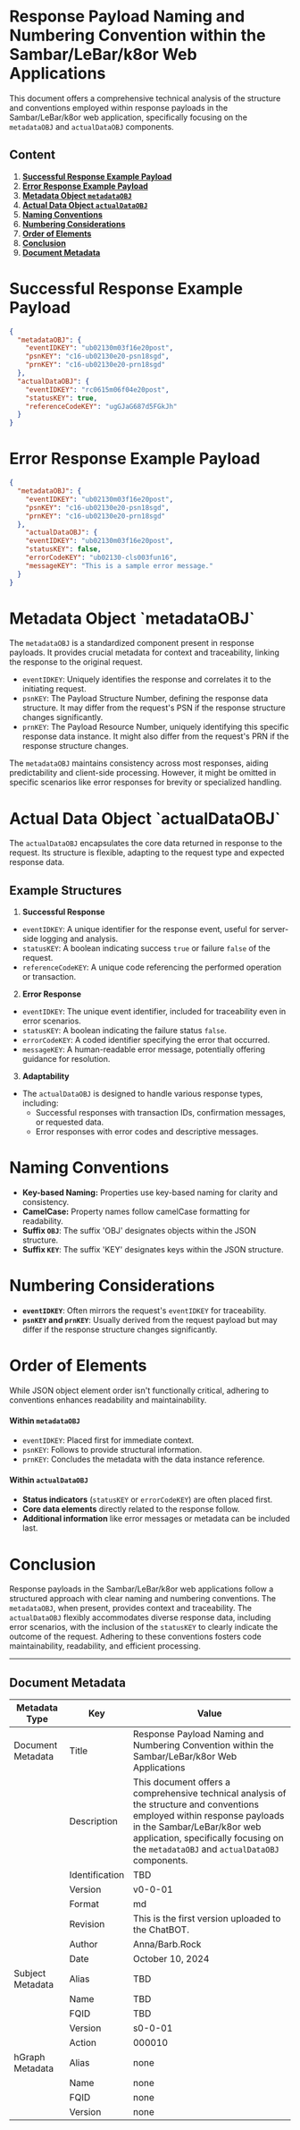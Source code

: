 # Response Payload Naming and Numbering Convention within the Sambar/LeBar/k8or Web Applications

This document offers a comprehensive technical analysis of the structure and conventions employed within response payloads in the Sambar/LeBar/k8or web application, specifically focusing on the `metadataOBJ` and `actualDataOBJ` components.

## Content

1. **[Successful Response Example Payload](#Successful-Response-Example-Payload)**
2. **[Error Response Example Payload](#Error-Response-Example-Payload)**
3. **[Metadata Object `metadataOBJ`](#Metadata-Object-metadataOBJ)**
4. **[Actual Data Object `actualDataOBJ`](#Actual-Data-Object-actualDataOBJ)**
5. **[Naming Conventions](#Naming-Conventions)**
6. **[Numbering Considerations](#Numbering-Considerations)**
7. **[Order of Elements](#Order-of-Elements)**
8. **[Conclusion](#Conclusion)**
9. **[Document Metadata](#Document-Metadata)**

<h1 id="Successful-Response-Example-Payload">Successful Response Example Payload</h1>

```json
{
  "metadataOBJ": {
    "eventIDKEY": "ub02130m03f16e20post",
    "psnKEY": "c16-ub02130e20-psn18sgd",
    "prnKEY": "c16-ub02130e20-prn18sgd"
  },
  "actualDataOBJ": { 
    "eventIDKEY": "rc0615m06f04e20post",
    "statusKEY": true,
    "referenceCodeKEY": "ugGJaG687d5FGkJh"
  }
}
```

<h1 id="Error-Response-Example-Payload">Error Response Example Payload</h1>

```json
{
  "metadataOBJ": {
    "eventIDKEY": "ub02130m03f16e20post",
    "psnKEY": "c16-ub02130e20-psn18sgd",
    "prnKEY": "c16-ub02130e20-prn18sgd"
  },
  	"actualDataOBJ": { 
  	"eventIDKEY": "ub02130m03f16e20post",
    "statusKEY": false,
  	"errorCodeKEY": "ub02130-cls003fun16",
  	"messageKEY": "This is a sample error message."
  }
}
```

<h1 id="Metadata-Object-metadataOBJ">Metadata Object `metadataOBJ`</h1>

The `metadataOBJ` is a standardized component present in response payloads. It provides crucial metadata for context and traceability, linking the response to the original request.

- `eventIDKEY`: Uniquely identifies the response and correlates it to the initiating request.
- `psnKEY`: The Payload Structure Number, defining the response data structure. It may differ from the request's PSN if the response structure changes significantly.
- `prnKEY`: The Payload Resource Number, uniquely identifying this specific response data instance. It might also differ from the request's PRN if the response structure changes.

The `metadataOBJ` maintains consistency across most responses, aiding predictability and client-side processing. However, it might be omitted in specific scenarios like error responses for brevity or specialized handling.

<h1 id="Actual-Data-Object-actualDataOBJ">Actual Data Object `actualDataOBJ`</h1>

The `actualDataOBJ` encapsulates the core data returned in response to the request. Its structure is flexible, adapting to the request type and expected response data.

## Example Structures

1. **Successful Response**
- `eventIDKEY`: A unique identifier for the response event, useful for server-side logging and analysis.
- `statusKEY`: A boolean indicating success `true` or failure `false` of the request.
- `referenceCodeKEY`: A unique code referencing the performed operation or transaction.

2. **Error Response**
- `eventIDKEY`: The unique event identifier, included for traceability even in error scenarios.
- `statusKEY`: A boolean indicating the failure status `false`.
- `errorCodeKEY`: A coded identifier specifying the error that occurred.
- `messageKEY`: A human-readable error message, potentially offering guidance for resolution.

3. **Adaptability**
- The `actualDataOBJ` is designed to handle various response types, including:
    - Successful responses with transaction IDs, confirmation messages, or requested data.
    - Error responses with error codes and descriptive messages.

<h1 id="Naming-Conventions">Naming Conventions</h1>

- **Key-based Naming:** Properties use key-based naming for clarity and consistency.
- **CamelCase:** Property names follow camelCase formatting for readability.
- **Suffix `OBJ`**: The suffix 'OBJ' designates objects within the JSON structure.
- **Suffix `KEY`**: The suffix 'KEY' designates keys within the JSON structure.

<h1 id="Numbering-Considerations">Numbering Considerations</h1>

- **`eventIDKEY`**: Often mirrors the request's `eventIDKEY` for traceability.
- **`psnKEY` and `prnKEY`**: Usually derived from the request payload but may differ if the response structure changes significantly.

<h1 id="Order-of-Elements">Order of Elements</h1>

While JSON object element order isn't functionally critical, adhering to conventions enhances readability and maintainability.

#### Within `metadataOBJ` 

- `eventIDKEY`: Placed first for immediate context.
- `psnKEY`: Follows to provide structural information.
- `prnKEY`: Concludes the metadata with the data instance reference.

#### Within `actualDataOBJ`

- **Status indicators** (`statusKEY` or `errorCodeKEY`) are often placed first.
- **Core data elements** directly related to the response follow.
- **Additional information** like error messages or metadata can be included last.

<h1 id="Conclusion">Conclusion</h1>

Response payloads in the Sambar/LeBar/k8or web applications follow a structured approach with clear naming and numbering conventions. The `metadataOBJ`, when present, provides context and traceability. The `actualDataOBJ` flexibly accommodates diverse response data, including error scenarios, with the inclusion of the `statusKEY` to clearly indicate the outcome of the request. Adhering to these conventions fosters code maintainability, readability, and efficient processing.

---

<h2 id="Document-Metadata">Document Metadata</h2>

| Metadata Type | Key | Value |
|---|---|---|
| Document Metadata | Title | Response Payload Naming and Numbering Convention within the Sambar/LeBar/k8or Web Applications |
| | Description | This document offers a comprehensive technical analysis of the structure and conventions employed within response payloads in the Sambar/LeBar/k8or web application, specifically focusing on the `metadataOBJ` and `actualDataOBJ` components. |
| | Identification | TBD | |
| | Version | v0-0-01 | |
| | Format | md | |
| | Revision | This is the first version uploaded to the ChatBOT. |
| | Author | Anna/Barb.Rock |
| | Date | October 10, 2024 |
| Subject Metadata | Alias | TBD |
| |  Name | TBD |
| |  FQID | TBD |
| |  Version | s0-0-01 |
| |  Action | 000010 |
| hGraph Metadata | Alias | none |
| |  Name | none |
| |  FQID | none |
| |  Version | none |